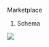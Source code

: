 Marketplace 


1. Schema
<img src="https://gitlab.com/effaceurs90/marketplace/-/raw/main/Diagram.jpg"/>

